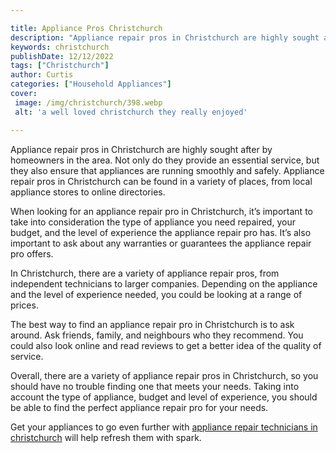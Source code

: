 ```yaml
---

title: Appliance Pros Christchurch
description: "Appliance repair pros in Christchurch are highly sought after by homeowners in the area. Not only do they provide an essential ser...get the full scoop"
keywords: christchurch
publishDate: 12/12/2022
tags: ["Christchurch"]
author: Curtis
categories: ["Household Appliances"]
cover: 
 image: /img/christchurch/398.webp
 alt: 'a well loved christchurch they really enjoyed'

---
```


Appliance repair pros in Christchurch are highly sought after by homeowners in the area. Not only do they provide an essential service, but they also ensure that appliances are running smoothly and safely. Appliance repair pros in Christchurch can be found in a variety of places, from local appliance stores to online directories.

When looking for an appliance repair pro in Christchurch, it’s important to take into consideration the type of appliance you need repaired, your budget, and the level of experience the appliance repair pro has. It’s also important to ask about any warranties or guarantees the appliance repair pro offers.

In Christchurch, there are a variety of appliance repair pros, from independent technicians to larger companies. Depending on the appliance and the level of experience needed, you could be looking at a range of prices.

The best way to find an appliance repair pro in Christchurch is to ask around. Ask friends, family, and neighbours who they recommend. You could also look online and read reviews to get a better idea of the quality of service.

Overall, there are a variety of appliance repair pros in Christchurch, so you should have no trouble finding one that meets your needs. Taking into account the type of appliance, budget and level of experience, you should be able to find the perfect appliance repair pro for your needs.

Get your appliances to go even further with <a href="/pages/appliance-repair-technicians-in-christchurch/">appliance repair technicians in christchurch</a> will help refresh them with spark.